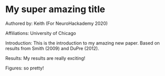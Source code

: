 # My super amazing title

Authored by: Keith
(For NeuroHackademy 2020)

Affiliations: University of Chicago

Introduction: This is the introduction to my amazing new paper.
Based on results from Smith (2009) and DuPre (2012).

Results: My results are really exciting!

Figures: so pretty!
